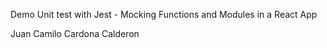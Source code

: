 Demo Unit test with Jest - Mocking Functions and Modules in a React App

Juan Camilo Cardona Calderon
